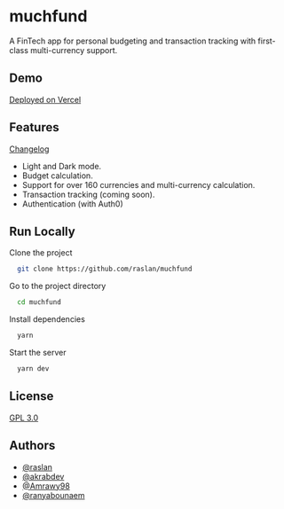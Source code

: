 
# muchfund

A FinTech app for personal budgeting and transaction tracking with first-class multi-currency support.


## Demo

[Deployed on Vercel](https://muchfund.vercel.app)


## Features

[Changelog](/CHANGELOG.md)

- Light and Dark mode.
- Budget calculation.
- Support for over 160 currencies and multi-currency calculation.
- Transaction tracking (coming soon).
- Authentication (with Auth0)


## Run Locally

Clone the project

```bash
  git clone https://github.com/raslan/muchfund
```

Go to the project directory

```bash
  cd muchfund
```

Install dependencies

```bash
  yarn
```

Start the server

```bash
  yarn dev
```


## License

[GPL 3.0](https://choosealicense.com/licenses/gpl-3.0/)


## Authors

- [@raslan](https://www.github.com/raslan)
- [@akrabdev](https://www.github.com/akrabdev)
- [@Amrawy98](https://www.github.com/Amrawy98)
- [@ranyabounaem](https://www.github.com/ranyabounaem)

